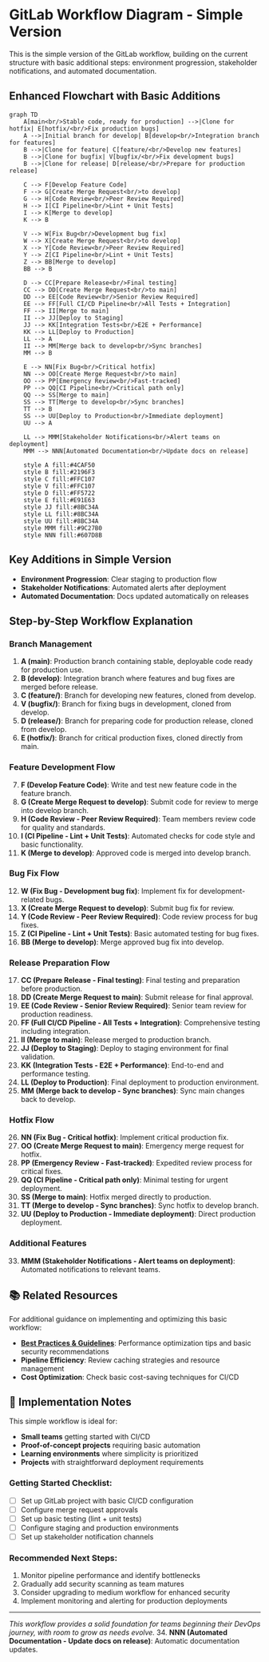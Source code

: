 # GitLab Workflow Diagram - Simple Version

This is the simple version of the GitLab workflow, building on the current structure with basic additional steps: environment progression, stakeholder notifications, and automated documentation.

## Enhanced Flowchart with Basic Additions

```mermaid
graph TD
    A[main<br/>Stable code, ready for production] -->|Clone for hotfix| E[hotfix/<br/>Fix production bugs]
    A -->|Initial branch for develop| B[develop<br/>Integration branch for features]
    B -->|Clone for feature| C[feature/<br/>Develop new features]
    B -->|Clone for bugfix| V[bugfix/<br/>Fix development bugs]
    B -->|Clone for release| D[release/<br/>Prepare for production release]

    C --> F[Develop Feature Code]
    F --> G[Create Merge Request<br/>to develop]
    G --> H[Code Review<br/>Peer Review Required]
    H --> I[CI Pipeline<br/>Lint + Unit Tests]
    I --> K[Merge to develop]
    K --> B

    V --> W[Fix Bug<br/>Development bug fix]
    W --> X[Create Merge Request<br/>to develop]
    X --> Y[Code Review<br/>Peer Review Required]
    Y --> Z[CI Pipeline<br/>Lint + Unit Tests]
    Z --> BB[Merge to develop]
    BB --> B

    D --> CC[Prepare Release<br/>Final testing]
    CC --> DD[Create Merge Request<br/>to main]
    DD --> EE[Code Review<br/>Senior Review Required]
    EE --> FF[Full CI/CD Pipeline<br/>All Tests + Integration]
    FF --> II[Merge to main]
    II --> JJ[Deploy to Staging]
    JJ --> KK[Integration Tests<br/>E2E + Performance]
    KK --> LL[Deploy to Production]
    LL --> A
    II --> MM[Merge back to develop<br/>Sync branches]
    MM --> B

    E --> NN[Fix Bug<br/>Critical hotfix]
    NN --> OO[Create Merge Request<br/>to main]
    OO --> PP[Emergency Review<br/>Fast-tracked]
    PP --> QQ[CI Pipeline<br/>Critical path only]
    QQ --> SS[Merge to main]
    SS --> TT[Merge to develop<br/>Sync branches]
    TT --> B
    SS --> UU[Deploy to Production<br/>Immediate deployment]
    UU --> A

    LL --> MMM[Stakeholder Notifications<br/>Alert teams on deployment]
    MMM --> NNN[Automated Documentation<br/>Update docs on release]

    style A fill:#4CAF50
    style B fill:#2196F3
    style C fill:#FFC107
    style V fill:#FFC107
    style D fill:#FF5722
    style E fill:#E91E63
    style JJ fill:#8BC34A
    style LL fill:#8BC34A
    style UU fill:#8BC34A
    style MMM fill:#9C27B0
    style NNN fill:#607D8B
```

## Key Additions in Simple Version
- **Environment Progression**: Clear staging to production flow
- **Stakeholder Notifications**: Automated alerts after deployment
- **Automated Documentation**: Docs updated automatically on releases
## Step-by-Step Workflow Explanation

### Branch Management
1. **A (main)**: Production branch containing stable, deployable code ready for production use.
2. **B (develop)**: Integration branch where features and bug fixes are merged before release.
3. **C (feature/)**: Branch for developing new features, cloned from develop.
4. **V (bugfix/)**: Branch for fixing bugs in development, cloned from develop.
5. **D (release/)**: Branch for preparing code for production release, cloned from develop.
6. **E (hotfix/)**: Branch for critical production fixes, cloned directly from main.

### Feature Development Flow
7. **F (Develop Feature Code)**: Write and test new feature code in the feature branch.
8. **G (Create Merge Request to develop)**: Submit code for review to merge into develop branch.
9. **H (Code Review - Peer Review Required)**: Team members review code for quality and standards.
10. **I (CI Pipeline - Lint + Unit Tests)**: Automated checks for code style and basic functionality.
11. **K (Merge to develop)**: Approved code is merged into develop branch.

### Bug Fix Flow
12. **W (Fix Bug - Development bug fix)**: Implement fix for development-related bugs.
13. **X (Create Merge Request to develop)**: Submit bug fix for review.
14. **Y (Code Review - Peer Review Required)**: Code review process for bug fixes.
15. **Z (CI Pipeline - Lint + Unit Tests)**: Basic automated testing for bug fixes.
16. **BB (Merge to develop)**: Merge approved bug fix into develop.

### Release Preparation Flow
17. **CC (Prepare Release - Final testing)**: Final testing and preparation before production.
18. **DD (Create Merge Request to main)**: Submit release for final approval.
19. **EE (Code Review - Senior Review Required)**: Senior team review for production readiness.
20. **FF (Full CI/CD Pipeline - All Tests + Integration)**: Comprehensive testing including integration.
21. **II (Merge to main)**: Release merged to production branch.
22. **JJ (Deploy to Staging)**: Deploy to staging environment for final validation.
23. **KK (Integration Tests - E2E + Performance)**: End-to-end and performance testing.
24. **LL (Deploy to Production)**: Final deployment to production environment.
25. **MM (Merge back to develop - Sync branches)**: Sync main changes back to develop.

### Hotfix Flow
26. **NN (Fix Bug - Critical hotfix)**: Implement critical production fix.
27. **OO (Create Merge Request to main)**: Emergency merge request for hotfix.
28. **PP (Emergency Review - Fast-tracked)**: Expedited review process for critical fixes.
29. **QQ (CI Pipeline - Critical path only)**: Minimal testing for urgent deployment.
30. **SS (Merge to main)**: Hotfix merged directly to production.
31. **TT (Merge to develop - Sync branches)**: Sync hotfix to develop branch.
32. **UU (Deploy to Production - Immediate deployment)**: Direct production deployment.

### Additional Features
33. **MMM (Stakeholder Notifications - Alert teams on deployment)**: Automated notifications to relevant teams.
## 📚 Related Resources

For additional guidance on implementing and optimizing this basic workflow:

- **[Best Practices & Guidelines](../BEST_PRACTICES.md)**: Performance optimization tips and basic security recommendations
- **Pipeline Efficiency**: Review caching strategies and resource management
- **Cost Optimization**: Check basic cost-saving techniques for CI/CD

## 🔧 Implementation Notes

This simple workflow is ideal for:

- **Small teams** getting started with CI/CD
- **Proof-of-concept projects** requiring basic automation
- **Learning environments** where simplicity is prioritized
- **Projects** with straightforward deployment requirements

### Getting Started Checklist:
- [ ] Set up GitLab project with basic CI/CD configuration
- [ ] Configure merge request approvals
- [ ] Set up basic testing (lint + unit tests)
- [ ] Configure staging and production environments
- [ ] Set up stakeholder notification channels

### Recommended Next Steps:
1. Monitor pipeline performance and identify bottlenecks
2. Gradually add security scanning as team matures
3. Consider upgrading to medium workflow for enhanced security
4. Implement monitoring and alerting for production deployments

---

*This workflow provides a solid foundation for teams beginning their DevOps journey, with room to grow as needs evolve.*
34. **NNN (Automated Documentation - Update docs on release)**: Automatic documentation updates.